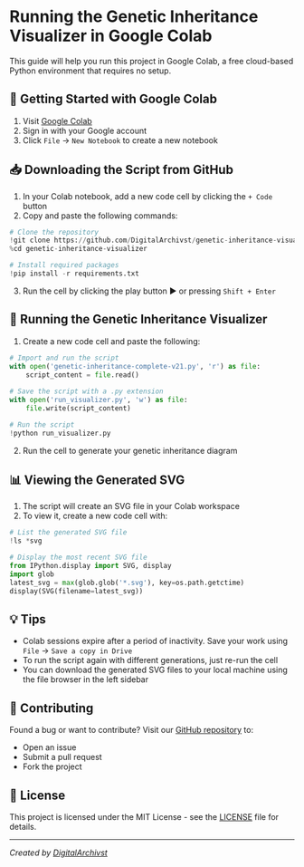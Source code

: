 # Running the Genetic Inheritance Visualizer in Google Colab

This guide will help you run this project in Google Colab, a free cloud-based Python environment that requires no setup.

## 🚀 Getting Started with Google Colab

1. Visit [Google Colab](https://colab.research.google.com)
2. Sign in with your Google account
3. Click `File` → `New Notebook` to create a new notebook

## 📥 Downloading the Script from GitHub

1. In your Colab notebook, add a new code cell by clicking the `+ Code` button
2. Copy and paste the following commands:

```python
# Clone the repository
!git clone https://github.com/DigitalArchivst/genetic-inheritance-visualizer.git
%cd genetic-inheritance-visualizer

# Install required packages
!pip install -r requirements.txt
```

3. Run the cell by clicking the play button ▶️ or pressing `Shift + Enter`

## 🎨 Running the Genetic Inheritance Visualizer

1. Create a new code cell and paste the following:

```python
# Import and run the script
with open('genetic-inheritance-complete-v21.py', 'r') as file:
    script_content = file.read()
    
# Save the script with a .py extension
with open('run_visualizer.py', 'w') as file:
    file.write(script_content)

# Run the script
!python run_visualizer.py
```

2. Run the cell to generate your genetic inheritance diagram

## 📊 Viewing the Generated SVG

1. The script will create an SVG file in your Colab workspace
2. To view it, create a new code cell with:

```python
# List the generated SVG file
!ls *svg

# Display the most recent SVG file
from IPython.display import SVG, display
import glob
latest_svg = max(glob.glob('*.svg'), key=os.path.getctime)
display(SVG(filename=latest_svg))
```

## 💡 Tips

- Colab sessions expire after a period of inactivity. Save your work using `File` → `Save a copy in Drive`
- To run the script again with different generations, just re-run the cell
- You can download the generated SVG files to your local machine using the file browser in the left sidebar

## 🤝 Contributing

Found a bug or want to contribute? Visit our [GitHub repository](https://github.com/DigitalArchivst/genetic-inheritance-visualizer) to:
- Open an issue
- Submit a pull request
- Fork the project

## 📝 License

This project is licensed under the MIT License - see the [LICENSE](LICENSE) file for details.

---
*Created by [DigitalArchivst](https://github.com/DigitalArchivst)*

